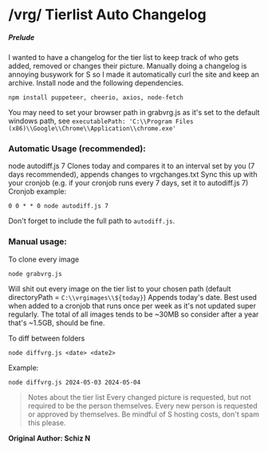 # /vrg/ Tierlist Auto Changelog

##### Prelude
I wanted to have a changelog for the tier list to keep track of who gets added, removed or changes their picture. Manually doing a changelog is annoying busywork for S so I made it automatically curl the site and keep an archive.
Install node and the following dependencies.
```
npm install puppeteer, cheerio, axios, node-fetch
```
You may need to set your browser path in grabvrg.js as it's set to the default windows path, see `executablePath: 'C:\\Program Files (x86)\\Google\\Chrome\\Application\\chrome.exe'`

### Automatic Usage (recommended):
node autodiff.js 7
Clones today and compares it to an interval set by you (7 days recommended), appends changes to vrgchanges.txt
Sync this up with your cronjob (e.g. if your cronjob runs every 7 days, set it to autodiff.js 7)
Cronjob example:
```
0 0 * * 0 node autodiff.js 7
```
Don't forget to include the full path to `autodiff.js`. 

### Manual usage:
To clone every image
```
node grabvrg.js
```
Will shit out every image on the tier list to your chosen path (default directoryPath = `C:\\vrgimages\\${today}`)
Appends today's date. Best used when added to a cronjob that runs once per week as it's not updated super regularly.
The total of all images tends to be ~30MB so consider after a year that's ~1.5GB, should be fine. 

To diff between folders
```
node diffvrg.js <date> <date2>
```
Example: 
```
node diffvrg.js 2024-05-03 2024-05-04
```


> Notes about the tier list
Every changed picture is requested, but not required to be the person themselves.
Every new person is requested or approved by themselves.
Be mindful of S hosting costs, don't spam this please.

**Original Author: Schiz N**
